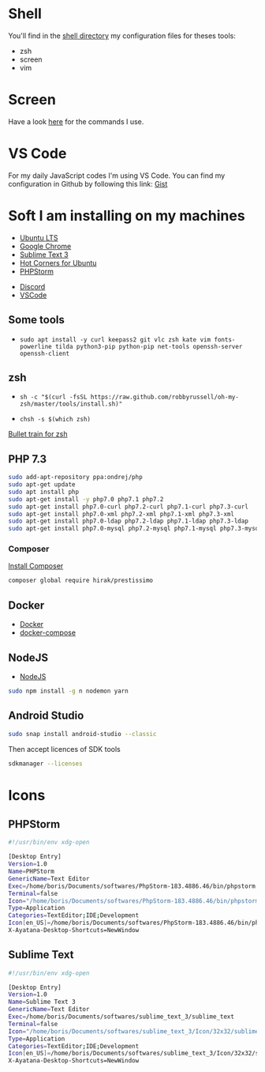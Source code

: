 # Shell

You'll find in the [shell directory](./shell) my configuration files for theses tools:

* zsh
* screen
* vim

# Screen

Have a look [here](https://linuxize.com/post/how-to-use-linux-screen/#starting-named-session) for the commands I use.

# VS Code

For my daily JavaScript codes I'm using VS Code. You can find my configuration in Github by following this link: [Gist](https://gist.github.com/bcerati/fa30f6ea4e9c896cb594d561ea1e30d0)

# Soft I am installing on my machines

- [Ubuntu LTS](https://ubuntu-fr.org/telechargement)
- [Google Chrome](https://www.google.com/chrome/)
- [Sublime Text 3](https://www.sublimetext.com/3)
- [Hot Corners for Ubuntu](https://www.fosslinux.com/4184/how-to-enable-hot-corners-in-ubuntu-18-04.htm/)
- [PHPStorm](https://www.jetbrains.com/phpstorm/download/#section=linux)
* [Discord](https://discordapp.com/download)
* [VSCode](https://code.visualstudio.com/download)

## Some tools

* ```sudo apt install -y curl keepass2 git vlc zsh kate vim fonts-powerline tilda python3-pip python-pip net-tools openssh-server openssh-client```

## zsh

* ```sh -c "$(curl -fsSL https://raw.github.com/robbyrussell/oh-my-zsh/master/tools/install.sh)"```

* ```chsh -s $(which zsh)```

[Bullet train for zsh](https://github.com/caiogondim/bullet-train.zsh)

## PHP 7.3

```bash
sudo add-apt-repository ppa:ondrej/php
sudo apt-get update
sudo apt install php
sudo apt-get install -y php7.0 php7.1 php7.2
sudo apt-get install php7.0-curl php7.2-curl php7.1-curl php7.3-curl
sudo apt-get install php7.0-xml php7.2-xml php7.1-xml php7.3-xml
sudo apt-get install php7.0-ldap php7.2-ldap php7.1-ldap php7.3-ldap
sudo apt-get install php7.0-mysql php7.2-mysql php7.1-mysql php7.3-mysql
```

### Composer

[Install Composer](https://getcomposer.org/doc/00-intro.md#globally)

```bash
composer global require hirak/prestissimo
```

## Docker

* [Docker](https://docs.docker.com/install/linux/docker-ce/ubuntu/#upgrade-docker-ce)
* [docker-compose](https://docs.docker.com/compose/install/#prerequisites)

## NodeJS

* [NodeJS](https://github.com/nodesource/distributions/blob/master/README.md#debinstall)

```bash
sudo npm install -g n nodemon yarn
```

## Android Studio

```bash
sudo snap install android-studio --classic
```

Then accept licences of SDK tools

```bash
sdkmanager --licenses
```

# Icons

## PHPStorm

```bash
#!/usr/bin/env xdg-open  

[Desktop Entry]
Version=1.0
Name=PHPStorm
GenericName=Text Editor
Exec=/home/boris/Documents/softwares/PhpStorm-183.4886.46/bin/phpstorm.sh
Terminal=false
Icon="/home/boris/Documents/softwares/PhpStorm-183.4886.46/bin/phpstorm.png"
Type=Application
Categories=TextEditor;IDE;Development
Icon[en_US]=/home/boris/Documents/softwares/PhpStorm-183.4886.46/bin/phpstorm.png
X-Ayatana-Desktop-Shortcuts=NewWindow
```

## Sublime Text

```bash
#!/usr/bin/env xdg-open  

[Desktop Entry]
Version=1.0
Name=Sublime Text 3
GenericName=Text Editor
Exec=/home/boris/Documents/softwares/sublime_text_3/sublime_text
Terminal=false
Icon="/home/boris/Documents/softwares/sublime_text_3/Icon/32x32/sublime-text.png"
Type=Application
Categories=TextEditor;IDE;Development
Icon[en_US]=/home/boris/Documents/softwares/sublime_text_3/Icon/32x32/sublime-text.png
X-Ayatana-Desktop-Shortcuts=NewWindow
```